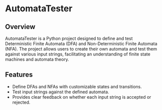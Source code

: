 # AutomataTester

## Overview
AutomataTester is a Python project designed to define and test Deterministic Finite Automata (DFA) and Non-Deterministic Finite Automata (NFA). The project allows users to create their own automata and test them against various input strings, facilitating an understanding of finite state machines and automata theory.

## Features
- Define DFAs and NFAs with customizable states and transitions.
- Test input strings against the defined automata.
- Provides clear feedback on whether each input string is accepted or rejected.
